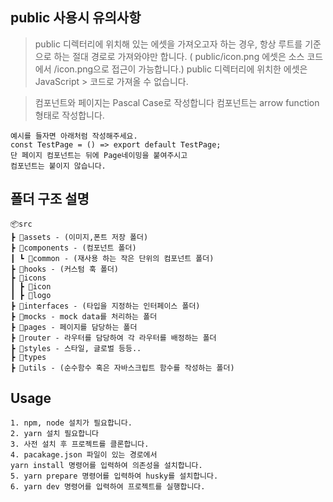 ## public 사용시 유의사항

> public 디렉터리에 위치해 있는 에셋을 가져오고자 하는 경우, 항상 루트를 기준으로 하는 절대 경로로 가져와야만 합니다. ( public/icon.png 에셋은 소스 코드에서 /icon.png으로 접근이 가능합니다.) public 디렉터리에 위치한 에셋은 JavaScript > 코드로 가져올 수 없습니다.

> 컴포넌트와 페이지는 Pascal Case로 작성합니다
> 컴포넌트는 arrow function 형태로 작성합니다.

    예시를 들자면 아래처럼 작성해주세요.
    const TestPage = () => export default TestPage;
    단 페이지 컴포넌트는 뒤에 Page네이밍을 붙여주시고
    컴포넌트는 붙이지 않습니다.

## 폴더 구조 설명
    📦src
    ┣ 📂assets - (이미지,폰트 저장 폴더)
    ┣ 📂components - (컴포넌트 폴더)
    ┃ ┗ 📂common - (재사용 하는 작은 단위의 컴포넌트 폴더)
    ┣ 📂hooks - (커스텀 훅 폴더)
    ┣ 📂icons
    ┃ ┣ 📂icon
    ┃ ┣ 📂logo
    ┣ 📂interfaces - (타입을 지정하는 인터페이스 폴더)
    ┣ 📂mocks - mock data를 처리하는 폴더
    ┣ 📂pages - 페이지를 담당하는 폴더
    ┣ 📂router - 라우터를 담당하여 각 라우터를 배정하는 폴더
    ┣ 📂styles - 스타일, 글로벌 등등..
    ┣ 📂types
    ┣ 📂utils - (순수함수 혹은 자바스크립트 함수를 작성하는 폴더)


## Usage
    1. npm, node 설치가 필요합니다.
    2. yarn 설치 필요합니다
    3. 사전 설치 후 프로젝트를 클론합니다.
    4. pacakage.json 파일이 있는 경로에서 
    yarn install 명령어를 입력하여 의존성을 설치합니다.
    5. yarn prepare 명령어를 입력하여 husky를 설치합니다.
    6. yarn dev 명령어를 입력하여 프로젝트를 실행합니다.